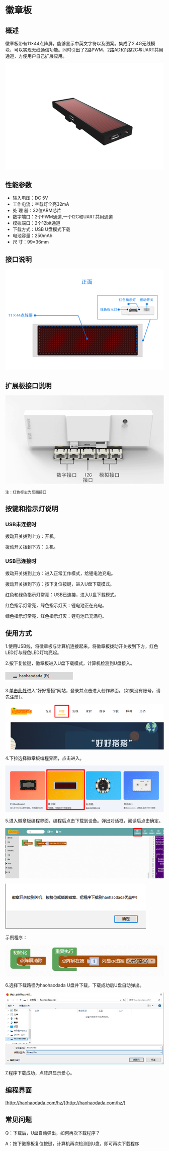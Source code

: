 # 徽章板

## 概述

徽章板带有11×44点阵屏，能够显示中英文字符以及图案。集成了2.4G无线模块，可以实现无线通信功能。同时引出了2路PWM，2路AD和1路I2C与UART共用通道，方便用户自己扩展应用。

![](../.gitbook/assets/huizhang-1.png)

## 性能参数

* 输入电压：DC 5V
* 工作电流：空载灯全亮32mA
* 处 理 器：32位ARM芯片
* 数字端口：2个PWM通道,一个I2C和UART共用通道
* 模拟端口：2个12bit通道
* 下载方式：USB U盘模式下载
* 电池容量：250mAh
* 尺    寸：99×36mm

## 接口说明

![](../.gitbook/assets/huizhang-2.png)

## 扩展板接口说明

![](../.gitbook/assets/huizhang-4.png)

```text
注：红色标志为反面接口
```

## 按键和指示灯说明

### USB未连接时

拨动开关拨到上方：开机。

拨动开关拨到下方：关机。

### USB已连接时

拨动开关拨到上方：进入正常工作模式，给锂电池充电。

拨动开关拨到下方：按下复位按键，进入U盘下载模式。

红色和绿色指示灯常亮：USB已连接，进入U盘下载模式。

红色指示灯常亮，绿色指示灯灭：锂电池正在充电。

绿色指示灯常亮，红色指示灯灭：锂电池已充满电。

## 使用方式

1.使用USB线，将徽章板与计算机连接起来。将徽章板拨动开关拨到下方，红色LED灯与绿色LED灯均亮起。

2.按下复位键，徽章板进入U盘下载模式，计算机检测到U盘接入。

![](../.gitbook/assets/haodabit-3.png)

3.[单击此处](http://www.haohaodada.com)进入“好好搭搭”网站，登录并点击进入创作界面。（如果没有账号，请先注册）。

![](../.gitbook/assets/huizhang-3.png)

4.下拉选择徽章板编程界面，点击进入。

![](../.gitbook/assets/huizhang-5.png)

5.进入徽章板编程界面，编程后点击下载到设备。弹出对话框，阅读后点击确定。

![](../.gitbook/assets/huizhang-6.png)

![](../.gitbook/assets/huizhang-7.png)

示例程序：

![](../.gitbook/assets/huizhang-9.png)

6.选择下载路径为haohaodada U盘并下载，下载成功后U盘自动弹出。

![](../.gitbook/assets/huizhang-8.png)

7.程序下载成功，点阵屏显示爱心。


## 编程界面

[http://haohaodada.com/hz/](http://haohaodada.com/hz/)

## 常见问题

Q：下载后，U盘自动弹出，如何再次下载程序？

A：按下徽章板复位按键，计算机再次检测到U盘，即可再次下载程序

